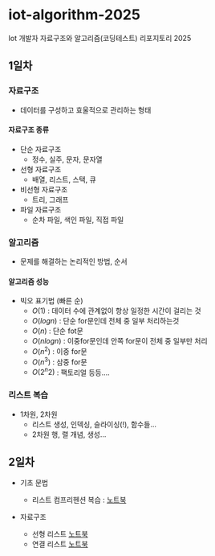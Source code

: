 # iot-algorithm-2025
Iot 개발자 자료구조와 알고리즘(코딩테스트) 리포지토리 2025

## 1일차

### 자료구조
- 데이터를 구성하고 효울적으로 관리하는 형태 

#### 자료구조 종류
- 단순 자료구조
    - 정수, 실주, 문자, 문자열
- 선형 자료구조
    - 배열, 리스트, 스택, 큐
- 비선형 자료구조
    - 트리, 그래프
- 파일 자료구조
    - 순차 파일, 색인 파일, 직접 파일

### 알고리즘
- 문제를 해결하는 논리적인 방법, 순서

#### 알고리즘 성능

- 빅오 표기법 (빠른 순)
    - $O(1)$ : 데이터 수에 관계없이 항상 일정한 시간이 걸리는 것
    - $O(log n)$ : 단순 for문인데 전체 중 일부 처리하는것
    - $O(n)$ :  단순 fot문
    - $O(n log n)$ : 이중for문인데 안쪽 for문이 전체 중 일부만 처리
    - $O(n^2)$ : 이중 for문
    - $O(n^3)$ : 삼중 for문 
    - $O(2^n2)$ : 팩토리얼 등등....

### 리스트 복습
- 1차원, 2차원
    - 리스트 생성, 인덱싱, 슬라이싱(!), 함수들...
    - 2차원 행, 렬 개념, 생성...


## 2일차 

- 기초 문법
    - 리스트 컴프리헨션 복습 : [노트북](./day02/da01list_again.ipynb)

- 자료구조 
    - 선형 리스트 [노트북](./day02/da02_linear_list.ipynb) 
    - 연결 리스트 [노트북](./day02/da04_linked_list.ipynb)
